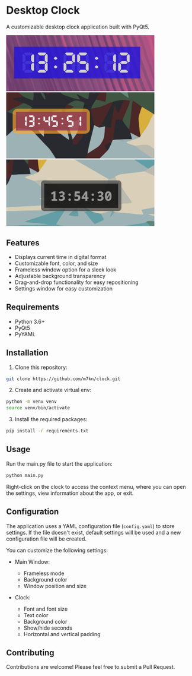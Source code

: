 # Desktop Clock

A customizable desktop clock application built with PyQt5.

<img src="./screenshot.png" alt="screenshot 1" width="400">

<img src="./screenshot_2.png" alt="screenshot 2" width="400">

<img src="./screenshot_3.png" alt="screenshot 3" width="400">

## Features

- Displays current time in digital format
- Customizable font, color, and size
- Frameless window option for a sleek look
- Adjustable background transparency
- Drag-and-drop functionality for easy repositioning
- Settings window for easy customization

## Requirements

- Python 3.6+
- PyQt5
- PyYAML

## Installation

1. Clone this repository:
```sh
git clone https://github.com/m7kn/clock.git
```

2. Create and activate virtual env:
```sh
python -m venv venv
source venv/bin/activate
```

3. Install the required packages:
```sh
pip install -r requirements.txt
```

## Usage

Run the main.py file to start the application:
```sh
python main.py
```
Right-click on the clock to access the context menu, where you can open the settings, view information about the app, or exit.

## Configuration

The application uses a YAML configuration file (`config.yaml`) to store settings. If the file doesn't exist, default settings will be used and a new configuration file will be created.

You can customize the following settings:

- Main Window:
  - Frameless mode
  - Background color
  - Window position and size

- Clock:
  - Font and font size
  - Text color
  - Background color
  - Show/hide seconds
  - Horizontal and vertical padding

## Contributing

Contributions are welcome! Please feel free to submit a Pull Request.


